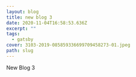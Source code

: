 ```yaml
---
layout: blog
title: new blog 3
date: 2020-11-04T16:58:53.636Z
excerpt: ""
tags:
  - gatsby
cover: 3103-2019-085859336699709458273-01.jpeg
path: slug
---
```

New Blog 3